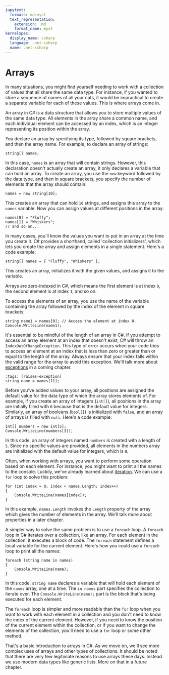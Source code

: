 ```yaml
---
jupytext:
  formats: md:myst
  text_representation:
    extension: .md
    format_name: myst
kernelspec:
  display_name: csharp
  language: .net-csharp
  name: .net-csharp
---
```


# Arrays

In many situations, you might find yourself needing to work with a collection of values that all share the same data type. For instance, if you wanted to store a sequence of names of all your cats, it would be impractical to create a separate variable for each of these values. This is where arrays come in.

An array in C# is a data structure that allows you to store multiple values of the same data type. All elements in the array share a common name, and each individual element can be accessed by an index, which is an integer representing its position within the array.

You declare an array by specifying its type, followed by square brackets, and then the array name. For example, to declare an array of strings:

```{code-cell}
string[] names;
```

In this case, `names` is an array that will contain strings. However, this declaration doesn't actually create an array, it only declares a variable that can hold an array. To create an array, you use the `new` keyword followed by the data type, and then in square brackets, you specify the number of elements that the array should contain:

```{code-cell}
names = new string[10];
```

This creates an array that can hold `10` strings, and assigns this array to the `names` variable. Now you can assign values at different positions in the array:

```{code-cell}
names[0] = "Fluffy";
names[1] = "Whiskers";
// and so on...
```

In many cases, you'll know the values you want to put in an array at the time you create it. C# provides a shorthand, called 'collection initializers', which lets you create the array and assign elements in a single statement.
Here's a code example:

```{code-cell}
string[] names = { "Fluffy", "Whiskers" };
```

This creates an array, initializes it with the given values, and assigns it to the variable.

Arrays are zero-indexed in C#, which means the first element is at index `0`, the second element is at index `1`, and so on.

To access the elements of an array, you use the name of the variable containing the array followed by the index of the element in square brackets:

```{code-cell}
string name1 = names[0]; // Access the element at index 0.
Console.WriteLine(name1);
```

It's essential to be mindful of the length of an array in C#. If you attempt to access an array element at an index that doesn't exist, C# will throw an `IndexOutOfRangeException`. This type of error occurs when your code tries to access an element at an index that is less than zero or greater than or equal to the length of the array. Always ensure that your index falls within the valid range for the array to avoid this exception. We'll talk more about [exceptions](exceptions) in a coming chapter.

```{code-cell}
:tags: [raises-exception]
string name = names[11];
```

Before you've added values to your array, all positions are assigned the default value for the data type of which the array stores elements of.
For example, if you create an array of integers (`int[]`), all positions in the array are initially filled with `0` because that is the default value for integers. Similarly, an array of booleans (`bool[]`) is initialized with `false`, and an array of arrays is filled with `null`. Here's a code example:

```{code-cell}
int[] numbers = new int[5];
Console.WriteLine(numbers[3]);
```

In this code, an array of integers named `numbers` is created with a length of `5`. Since no specific values are provided, all elements in the numbers array are initialized with the default value for integers, which is `0`.

Often, when working with arrays, you want to perform some operation based on each element.
For instance, you might want to print all the names to the console.
Luckily, we've already learned about [iteration](iteration).
We can use a `for` loop to solve this problem:

```{code-cell}
for (int index = 0; index < names.Length; index++)
{
    Console.WriteLine(names[index]);
}
```

In this example, `names.Length` invokes the `Length` property of the array which gives the number of elements in the array.
We'll talk more about properties in a later chapter.

A simpler way to solve the same problem is to use a `foreach` loop.
A `foreach` loop in C# iterates over a collection, like an array. For each element in the collection, it executes a block of code. The `foreach` statement defines a local variable for the current element. Here's how you could use a `foreach` loop to print all the names:

```{code-cell}
foreach (string name in names)
{
    Console.WriteLine(name);
}
```

In this code, `string name` declares a variable that will hold each element of the `names` array, one at a time. The `in names` part specifies the collection to iterate over. The `Console.WriteLine(name);` part is the block that's being executed for each element.

The `foreach` loop is simpler and more readable than the `for` loop when you want to work with each element in a collection and you don't need to know the index of the current element. However, if you need to know the position of the current element within the collection, or if you want to change the elements of the collection, you'll need to use a `for` loop or some other method.

That's a basic introduction to arrays in C#. As we move on, we'll see more complex uses of arrays and other types of collections.
It should be noted that there are very few legitimate reasons to use arrays these days. Instead we use modern data types like generic lists. More on that in a future chapter.

